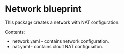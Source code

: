 # Network blueprint

This package creates a network with NAT configuration.

Contents:

-   network.yaml - contains network configuration.
-   nat.yaml - contains cloud NAT configuraiton.
